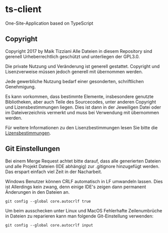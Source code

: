 # ts-client
One-Site-Application based on TypeScript

## Copyright
Copyright 2017 by Maik Tizziani
Alle Dateien in diesem Repository sind gerenell Urheberrechtlich geschützt und unterliegen der GPL3.0.

Die private Nutzung und Veränderung ist generell gestattet. Copyright und Lisenzverweise müssen jedoch generell mit
übernommen werden.

Jede gewerbliche Nutzung bedarf einer gesonderten, schriftlichen Genehmigung.

Es kann vorkommen, dass bestimmte Elemente, insbesondere genutzte Bibliotheken, aber auch Teile des Sourcecodes, unter 
anderen Copyright und Lizensbestimmungen liegen. Dies ist dann in der Jeweiligen Datei oder im Dateiverzeichnis vermerkt
und muss bei Verwendung mit übernommen werden.

Für weitere Informationen zu den Lisenzbestimmungen lesen Sie bitte die [Lizensbestimmungen](LICENCE).

## Git Einstellungen

Bei einem Merge Request achtet bitte darauf, dass alle generierten Dateien und alle Projekt Dateien (IDE abhängig) zur 
.gitignore hinzugefügt werden. Das erspart einfach viel Zeit in der Nacharbeit. 

Windows Benutzer können CRLF automatisch in LF umwandeln lassen. Dies ist Allerdings kein zwang, denn einige IDE's 
zeigen dann permanent Änderungen in den Dateien an. 

    git config --global core.autocrlf true

Um beim ausschecken unter Linux und MacOS Fehlerhafte Zeilenumbrüche in Dateien zu reparieren kann man folgende
Git-Einstellung verwenden:

    git config --global core.autocrlf input